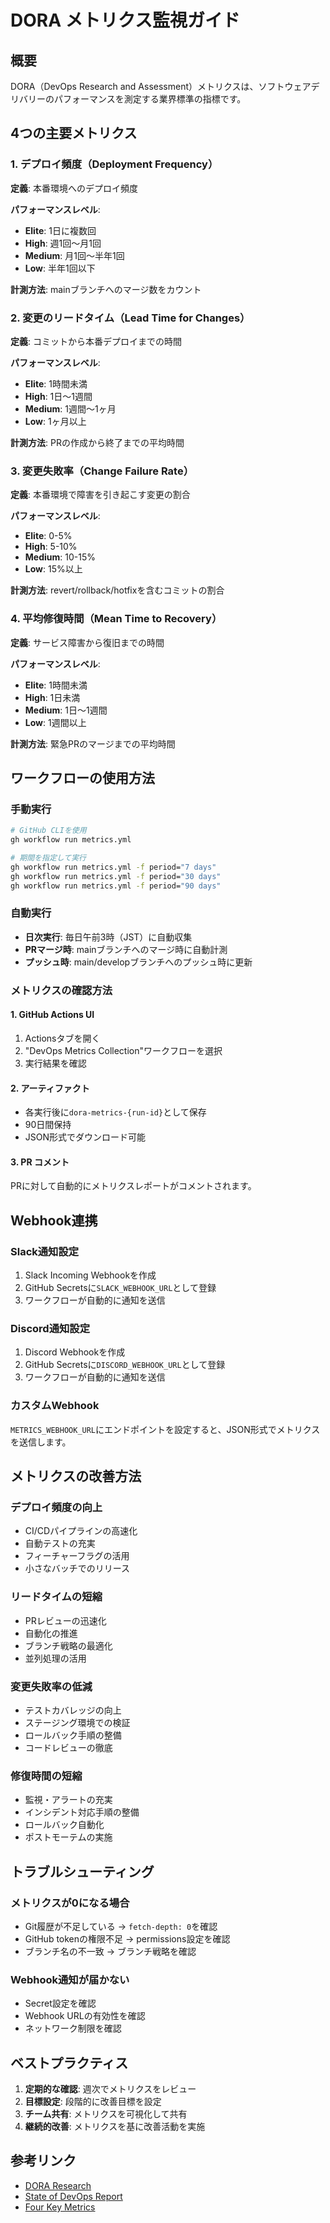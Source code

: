 # DORA メトリクス監視ガイド

## 概要

DORA（DevOps Research and Assessment）メトリクスは、ソフトウェアデリバリーのパフォーマンスを測定する業界標準の指標です。

## 4つの主要メトリクス

### 1. デプロイ頻度（Deployment Frequency）
**定義**: 本番環境へのデプロイ頻度

**パフォーマンスレベル**:
- **Elite**: 1日に複数回
- **High**: 週1回〜月1回
- **Medium**: 月1回〜半年1回
- **Low**: 半年1回以下

**計測方法**: mainブランチへのマージ数をカウント

### 2. 変更のリードタイム（Lead Time for Changes）
**定義**: コミットから本番デプロイまでの時間

**パフォーマンスレベル**:
- **Elite**: 1時間未満
- **High**: 1日〜1週間
- **Medium**: 1週間〜1ヶ月
- **Low**: 1ヶ月以上

**計測方法**: PRの作成から終了までの平均時間

### 3. 変更失敗率（Change Failure Rate）
**定義**: 本番環境で障害を引き起こす変更の割合

**パフォーマンスレベル**:
- **Elite**: 0-5%
- **High**: 5-10%
- **Medium**: 10-15%
- **Low**: 15%以上

**計測方法**: revert/rollback/hotfixを含むコミットの割合

### 4. 平均修復時間（Mean Time to Recovery）
**定義**: サービス障害から復旧までの時間

**パフォーマンスレベル**:
- **Elite**: 1時間未満
- **High**: 1日未満
- **Medium**: 1日〜1週間
- **Low**: 1週間以上

**計測方法**: 緊急PRのマージまでの平均時間

## ワークフローの使用方法

### 手動実行
```bash
# GitHub CLIを使用
gh workflow run metrics.yml

# 期間を指定して実行
gh workflow run metrics.yml -f period="7 days"
gh workflow run metrics.yml -f period="30 days"
gh workflow run metrics.yml -f period="90 days"
```

### 自動実行
- **日次実行**: 毎日午前3時（JST）に自動収集
- **PRマージ時**: mainブランチへのマージ時に自動計測
- **プッシュ時**: main/developブランチへのプッシュ時に更新

### メトリクスの確認方法

#### 1. GitHub Actions UI
1. Actionsタブを開く
2. "DevOps Metrics Collection"ワークフローを選択
3. 実行結果を確認

#### 2. アーティファクト
- 各実行後に`dora-metrics-{run-id}`として保存
- 90日間保持
- JSON形式でダウンロード可能

#### 3. PR コメント
PRに対して自動的にメトリクスレポートがコメントされます。

## Webhook連携

### Slack通知設定
1. Slack Incoming Webhookを作成
2. GitHub Secretsに`SLACK_WEBHOOK_URL`として登録
3. ワークフローが自動的に通知を送信

### Discord通知設定
1. Discord Webhookを作成
2. GitHub Secretsに`DISCORD_WEBHOOK_URL`として登録
3. ワークフローが自動的に通知を送信

### カスタムWebhook
`METRICS_WEBHOOK_URL`にエンドポイントを設定すると、JSON形式でメトリクスを送信します。

## メトリクスの改善方法

### デプロイ頻度の向上
- CI/CDパイプラインの高速化
- 自動テストの充実
- フィーチャーフラグの活用
- 小さなバッチでのリリース

### リードタイムの短縮
- PRレビューの迅速化
- 自動化の推進
- ブランチ戦略の最適化
- 並列処理の活用

### 変更失敗率の低減
- テストカバレッジの向上
- ステージング環境での検証
- ロールバック手順の整備
- コードレビューの徹底

### 修復時間の短縮
- 監視・アラートの充実
- インシデント対応手順の整備
- ロールバック自動化
- ポストモーテムの実施

## トラブルシューティング

### メトリクスが0になる場合
- Git履歴が不足している → `fetch-depth: 0`を確認
- GitHub tokenの権限不足 → permissions設定を確認
- ブランチ名の不一致 → ブランチ戦略を確認

### Webhook通知が届かない
- Secret設定を確認
- Webhook URLの有効性を確認
- ネットワーク制限を確認

## ベストプラクティス

1. **定期的な確認**: 週次でメトリクスをレビュー
2. **目標設定**: 段階的に改善目標を設定
3. **チーム共有**: メトリクスを可視化して共有
4. **継続的改善**: メトリクスを基に改善活動を実施

## 参考リンク
- [DORA Research](https://dora.dev/)
- [State of DevOps Report](https://cloud.google.com/devops/state-of-devops)
- [Four Key Metrics](https://cloud.google.com/blog/products/devops-sre/using-the-four-keys-to-measure-your-devops-performance)